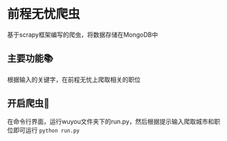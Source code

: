 # 前程无忧爬虫
基于scrapy框架编写的爬虫，将数据存储在MongoDB中
## 主要功能📚
根据输入的关键字，在前程无忧上爬取相关的职位
## 开启爬虫🐛
在命令行界面，运行wuyou文件夹下的run.py，然后根据提示输入爬取城市和职位即可运行
<code>python run.py</code>

